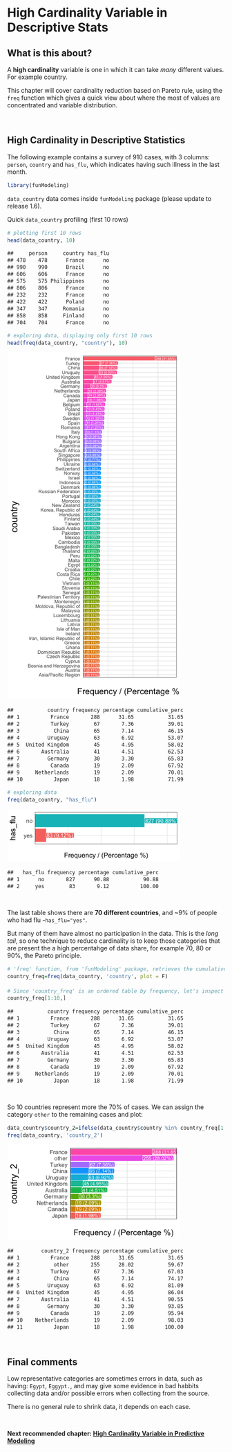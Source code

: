 # High Cardinality Variable in Descriptive Stats

  
## What is this about?
  
A **high cardinality** variable is one in which it can take _many_ different values. For example country. 

This chapter will cover cardinality reduction based on Pareto rule, using the `freq` function which gives a quick view about where the most of values are concentrated and variable distribution.



 
 
<br> 

## High Cardinality in Descriptive Statistics

The following example contains a survey of 910 cases, with 3 columns: `person`, `country` and `has_flu`, which indicates having such illness in the last month.


```r
library(funModeling) 
```

`data_country` data comes inside `funModeling` package (please update to release 1.6).

Quick `data_country` profiling (first 10 rows)


```r
# plotting first 10 rows
head(data_country, 10)
```

```
##     person     country has_flu
## 478    478      France      no
## 990    990      Brazil      no
## 606    606      France      no
## 575    575 Philippines      no
## 806    806      France      no
## 232    232      France      no
## 422    422      Poland      no
## 347    347     Romania      no
## 858    858     Finland      no
## 704    704      France      no
```

```r
# exploring data, displaying only first 10 rows
head(freq(data_country, "country"), 10)
```

<img src="figure/data_preparation_nominal_variable-1.png" title="plot of chunk data_preparation_nominal_variable" alt="plot of chunk data_preparation_nominal_variable" width="400px" />

```
##           country frequency percentage cumulative_perc
## 1          France       288      31.65           31.65
## 2          Turkey        67       7.36           39.01
## 3           China        65       7.14           46.15
## 4         Uruguay        63       6.92           53.07
## 5  United Kingdom        45       4.95           58.02
## 6       Australia        41       4.51           62.53
## 7         Germany        30       3.30           65.83
## 8          Canada        19       2.09           67.92
## 9     Netherlands        19       2.09           70.01
## 10          Japan        18       1.98           71.99
```


```r
# exploring data
freq(data_country, "has_flu")
```

<img src="figure/data_preparation_nominal_variable_2-1.png" title="plot of chunk data_preparation_nominal_variable_2" alt="plot of chunk data_preparation_nominal_variable_2" width="400px" />

```
##   has_flu frequency percentage cumulative_perc
## 1      no       827      90.88           90.88
## 2     yes        83       9.12          100.00
```

<br>

The last table shows there are **70 different countries**, and ~9% of people who had flu -`has_flu="yes"`.

But many of them have almost no participation in the data. This is the _long tail_, so one technique to reduce cardinality is to keep those categories that are present the a high percentahge of data share, for example 70, 80 or 90%, the Pareto principle.


```r
# 'freq' function, from 'funModeling' package, retrieves the cumulative_percentage that will help to do the cut. 
country_freq=freq(data_country, 'country', plot = F)

# Since 'country_freq' is an ordered table by frequency, let's inspect the first 10 rows with the most share.
country_freq[1:10,]
```

```
##           country frequency percentage cumulative_perc
## 1          France       288      31.65           31.65
## 2          Turkey        67       7.36           39.01
## 3           China        65       7.14           46.15
## 4         Uruguay        63       6.92           53.07
## 5  United Kingdom        45       4.95           58.02
## 6       Australia        41       4.51           62.53
## 7         Germany        30       3.30           65.83
## 8          Canada        19       2.09           67.92
## 9     Netherlands        19       2.09           70.01
## 10          Japan        18       1.98           71.99
```

<br>

So 10 countries represent more the 70% of cases. We can assign the category `other` to the remaining cases and plot:


```r
data_country$country_2=ifelse(data_country$country %in% country_freq[1:10,'country'], data_country$country, 'other')
freq(data_country, 'country_2')
```

<img src="figure/data_preparation_profiling_nominal_variable_2-1.png" title="plot of chunk data_preparation_profiling_nominal_variable_2" alt="plot of chunk data_preparation_profiling_nominal_variable_2" width="400px" />

```
##         country_2 frequency percentage cumulative_perc
## 1          France       288      31.65           31.65
## 2           other       255      28.02           59.67
## 3          Turkey        67       7.36           67.03
## 4           China        65       7.14           74.17
## 5         Uruguay        63       6.92           81.09
## 6  United Kingdom        45       4.95           86.04
## 7       Australia        41       4.51           90.55
## 8         Germany        30       3.30           93.85
## 9          Canada        19       2.09           95.94
## 10    Netherlands        19       2.09           98.03
## 11          Japan        18       1.98          100.00
```

<br> 

## Final comments

Low representative categories are sometimes errors in data, such as having: `Egypt`, `Eggypt.`, and may give some evidence in bad habbits collecting data and/or possible errors when collecting from the source.

There is no general rule to shrink data, it depends on each case.

<br>

**Next recommended chapter: <a href="http://livebook.datascienceheroes.com/data_preparation/high_cardinality_descriptive_stats.html">High Cardinality Variable in Predictive Modeling</a>**




